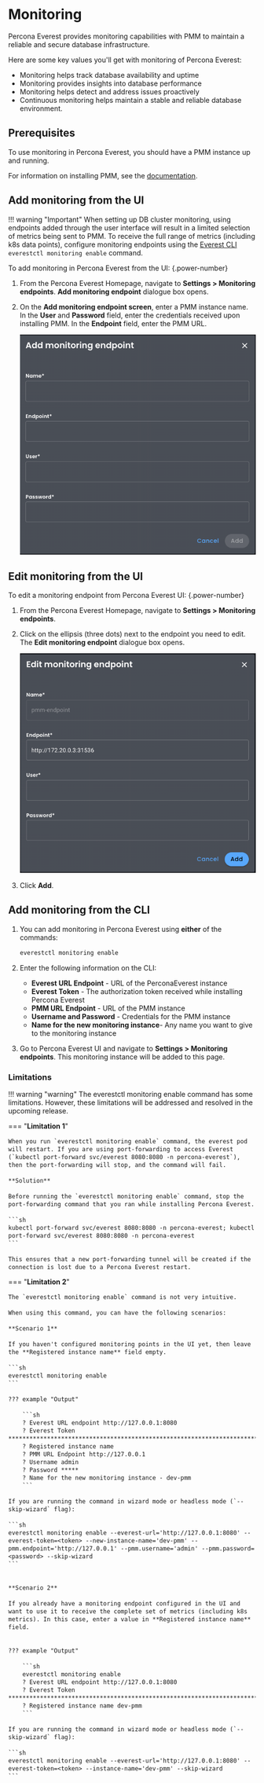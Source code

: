 # Monitoring

Percona Everest provides monitoring capabilities with PMM to maintain a reliable and secure database infrastructure.

Here are some key values you'll get with monitoring of Percona Everest:

- Monitoring helps track database availability and uptime
- Monitoring provides insights into database performance
- Monitoring helps detect and address issues proactively
- Continuous monitoring helps maintain a stable and reliable database environment.


## Prerequisites

To use monitoring in Percona Everest, you should have a PMM instance up and running.

For information on installing PMM, see the [documentation](https://docs.percona.com/percona-monitoring-and-management/setting-up/index.html).

## Add monitoring from the UI

!!! warning "Important"
    When setting up DB cluster monitoring, using endpoints added through the user interface will result in a limited selection of metrics being sent to PMM. To receive the full range of metrics (including k8s data points), configure monitoring endpoints using the [Everest CLI](../install/installEverestCLI.md) `everestctl monitoring enable` command.

To add monitoring in Percona Everest from the UI:
{.power-number}

1. From the Percona Everest Homepage, navigate to **Settings > Monitoring endpoints**. **Add monitoring endpoint** dialogue box opens.

2. On the **Add monitoring endpoint screen**, enter a PMM instance name. In the **User** and **Password** field, enter the credentials received upon installing PMM. In the **Endpoint** field, enter the PMM URL.

    ![!image](../images/everest_add_endpoint.png)


## Edit monitoring from the UI

To edit a monitoring endpoint from Percona Everest UI:
{.power-number}

1. From the Percona Everest Homepage, navigate to **Settings > Monitoring endpoints**.

2. Click on the ellipsis (three dots) next to the endpoint you need to edit. The **Edit monitoring endpoint** dialogue box opens.

     ![!image](../images/everest_endpoint_edit.png)

3. Click **Add**.


## Add monitoring from the CLI


1. You can add monitoring in Percona Everest using **either** of the commands:

    ```sh
    everestctl monitoring enable
    ```

2. Enter the following information on the CLI:

    - **Everest URL Endpoint** - URL of the PerconaEverest instance
    - **Everest Token** - The authorization token received while installing Percona Everest
    - **PMM URL Endpoint** - URL of the PMM instance
    - **Username and Password** - Credentials for the PMM instance
    - **Name for the new monitoring instance**- Any name you want to give to the monitoring instance
    
3. Go to Percona Everest UI and navigate to **Settings > Monitoring endpoints**. This monitoring instance will be added to this page.



### Limitations

!!! warning "warning"
    The everestctl monitoring enable command has some limitations. However, these limitations will be addressed and resolved in the upcoming release.



=== "**Limitation 1**"

    When you run `everestctl monitoring enable` command, the everest pod will restart. If you are using port-forwarding to access Everest (`kubectl port-forward svc/everest 8080:8080 -n percona-everest`), then the port-forwarding will stop, and the command will fail.
    
    **Solution**

    Before running the `everestctl monitoring enable` command, stop the port-forwarding command that you ran while installing Percona Everest.

    ```sh
    kubectl port-forward svc/everest 8080:8080 -n percona-everest; kubectl port-forward svc/everest 8080:8080 -n percona-everest 
    ```
    
    This ensures that a new port-forwarding tunnel will be created if the connection is lost due to a Percona Everest restart.


=== "**Limitation 2**"

    The `everestctl monitoring enable` command is not very intuitive. 
    
    When using this command, you can have the following scenarios:

    **Scenario 1**

    If you haven't configured monitoring points in the UI yet, then leave the **Registered instance name** field empty.

    ```sh
    everestctl monitoring enable
    ```
    
    ??? example "Output"

        ```sh
        ? Everest URL endpoint http://127.0.0.1:8080
        ? Everest Token ********************************************************************************************************************************
        ? Registered instance name
        ? PMM URL Endpoint http://127.0.0.1
        ? Username admin
        ? Password *****
        ? Name for the new monitoring instance - dev-pmm
        ```
   
    If you are running the command in wizard mode or headless mode (`--skip-wizard` flag):

    ```sh
    everestctl monitoring enable --everest-url='http://127.0.0.1:8080' --everest-token=<token> --new-instance-name='dev-pmm' --pmm.endpoint='http://127.0.0.1' --pmm.username='admin' --pmm.password=<password> --skip-wizard
    ```


    **Scenario 2**
    
    If you already have a monitoring endpoint configured in the UI and want to use it to receive the complete set of metrics (including k8s metrics). In this case, enter a value in **Registered instance name** field.


    ??? example "Output"

        ```sh
        everestctl monitoring enable
        ? Everest URL endpoint http://127.0.0.1:8080
        ? Everest Token ********************************************************************************************************************************
        ? Registered instance name dev-pmm
        ```

    If you are running the command in wizard mode or headless mode (`--skip-wizard` flag):

    ```sh
    everestctl monitoring enable --everest-url='http://127.0.0.1:8080' --everest-token=<token> --instance-name='dev-pmm' --skip-wizard
    ```








 


